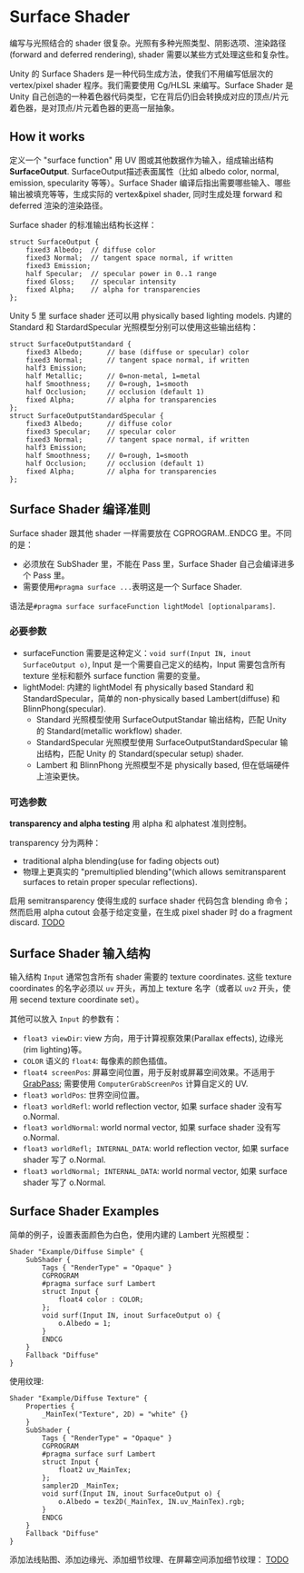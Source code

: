 # Surface Shader
编写与光照结合的 shader 很复杂。光照有多种光照类型、阴影选项、渲染路径(forward and deferred rendering), shader 需要以某些方式处理这些和复杂性。

Unity 的 Surface Shaders 是一种代码生成方法，使我们不用编写低层次的 vertex/pixel shader 程序。我们需要使用 Cg/HLSL 来编写。Surface Shader 是 Unity 自己创造的一种着色器代码类型，它在背后仍旧会转换成对应的顶点/片元着色器，是对顶点/片元着色器的更高一层抽象。


## How it works
定义一个 "surface function" 用 UV 图或其他数据作为输入，组成输出结构 **SurfaceOutput**. SurfaceOutput描述表面属性（比如 albedo color, normal, emission, specularity 等等）。Surface Shader 编译后指出需要哪些输入、哪些输出被填充等等，生成实际的 vertex&pixel shader, 同时生成处理 forward 和 deferred 渲染的渲染路径。

Surface shader 的标准输出结构长这样：
```
struct SurfaceOutput {
    fixed3 Albedo;  // diffuse color
    fixed3 Normal;  // tangent space normal, if written
    fixed3 Emission;
    half Specular;  // specular power in 0..1 range
    fixed Gloss;    // specular intensity
    fixed Alpha;    // alpha for transparencies
};
```

Unity 5 里 surface shader 还可以用 physically based lighting models. 内建的 Standard 和 StardardSpecular 光照模型分别可以使用这些输出结构：
```
struct SurfaceOutputStandard {
    fixed3 Albedo;      // base (diffuse or specular) color
    fixed3 Normal;      // tangent space normal, if written
    half3 Emission;
    half Metallic;      // 0=non-metal, 1=metal
    half Smoothness;    // 0=rough, 1=smooth
    half Occlusion;     // occlusion (default 1)
    fixed Alpha;        // alpha for transparencies
};
struct SurfaceOutputStandardSpecular {
    fixed3 Albedo;      // diffuse color
    fixed3 Specular;    // specular color
    fixed3 Normal;      // tangent space normal, if written
    half3 Emission;
    half Smoothness;    // 0=rough, 1=smooth
    half Occlusion;     // occlusion (default 1)
    fixed Alpha;        // alpha for transparencies
};
```

## Surface Shader 编译准则
Surface shader 跟其他 shader 一样需要放在 CGPROGRAM..ENDCG 里。不同的是：
- 必须放在 SubShader 里，不能在 Pass 里，Surface Shader 自己会编译进多个 Pass 里。
- 需要使用`#pragma surface ...`表明这是一个 Surface Shader.

语法是`#pragma surface surfaceFunction lightModel [optionalparams]`.

### 必要参数
- surfaceFunction 需要是这种定义：`void surf(Input IN, inout SurfaceOutput o)`, Input 是一个需要自己定义的结构，Input 需要包含所有 texture 坐标和额外 surface function 需要的变量。
- lightModel: 内建的 lightModel 有 physically based Standard 和 StandardSpecular，简单的 non-physically based Lambert(diffuse) 和 BlinnPhong(specular).
    - Standard 光照模型使用 SurfaceOutputStandar 输出结构，匹配 Unity 的 Standard(metallic workflow) shader.
    - StandardSpecular 光照模型使用 SurfaceOutputStandardSpecular 输出结构，匹配 Unity 的 Standard(specular setup) shader.
    - Lambert 和 BlinnPhong 光照模型不是 physically based, 但在低端硬件上渲染更快。

### 可选参数
**transparency and alpha testing** 用 alpha 和 alphatest 准则控制。

transparency 分为两种：
- traditional alpha blending(use for fading objects out)
- 物理上更真实的 "premultiplied blending"(which allows semitransparent surfaces to retain proper specular reflections).

启用 semitransparency 使得生成的 surface shader 代码包含 blending 命令；然而启用 alpha cutout 会基于给定变量，在生成 pixel shader 时 do a fragment discard.
[TODO](http://docs.unity3d.com/Manual/SL-SurfaceShaders.html)

## Surface Shader 输入结构
输入结构 `Input` 通常包含所有 shader 需要的 texture coordinates. 这些 texture coordinates 的名字必须以 `uv` 开头，再加上 texture 名字（或者以 `uv2` 开头，使用 secend texture coordinate set）。

其他可以放入 `Input` 的参数有：
- `float3 viewDir`: view 方向，用于计算视察效果(Parallax effects), 边缘光(rim lighting)等。
- `COLOR` 语义的 `float4`: 每像素的颜色插值。
- `float4 screenPos`: 屏幕空间位置，用于反射或屏幕空间效果。不适用于 [GrabPass](http://docs.unity3d.com/Manual/SL-GrabPass.html); 需要使用 `ComputerGrabScreenPos` 计算自定义的 UV.
- `float3 worldPos`: 世界空间位置。
- `float3 worldRefl`: world reflection vector, 如果 surface shader 没有写 o.Normal.
- `float3 worldNormal`: world normal vector, 如果 surface shader 没有写 o.Normal.
- `float3 worldRefl; INTERNAL_DATA`: world reflection vector, 如果 surface shader 写了 o.Normal.
- `float3 worldNormal; INTERNAL_DATA`: world normal vector, 如果 surface shader 写了 o.Normal.

## Surface Shader Examples
简单的例子，设置表面颜色为白色，使用内建的 Lambert 光照模型：
```
Shader "Example/Diffuse Simple" {
    SubShader {
        Tags { "RenderType" = "Opaque" }
        CGPROGRAM
        #pragma surface surf Lambert
        struct Input {
            float4 color : COLOR;
        };
        void surf(Input IN, inout SurfaceOutput o) {
            o.Albedo = 1;
        }
        ENDCG
    }
    Fallback "Diffuse"
}
```

使用纹理:
```
Shader "Example/Diffuse Texture" {
    Properties {
        _MainTex("Texture", 2D) = "white" {}
    }
    SubShader {
        Tags { "RenderType" = "Opaque" }
        CGPROGRAM
        #pragma surface surf Lambert
        struct Input {
            float2 uv_MainTex;
        };
        sampler2D _MainTex;
        void surf(Input IN, inout SurfaceOutput o) {
            o.Albedo = tex2D(_MainTex, IN.uv_MainTex).rgb;
        }
        ENDCG
    }
    Fallback "Diffuse"
}

```

添加法线贴图、添加边缘光、添加细节纹理、在屏幕空间添加细节纹理：
[TODO](http://docs.unity3d.com/Manual/SL-SurfaceShaderExamples.html)